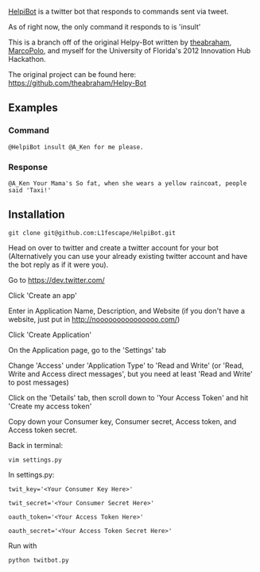 [HelpiBot](https://twitter.com/#!/HelpiBot) is a twitter bot that responds to commands sent via tweet.

As of right now, the only command it responds to is 'insult'

This is a branch off of the original Helpy-Bot written by [theabraham](https://github.com/theabraham), [MarcoPolo](https://github.com/MarcoPolo), and myself for the University of Florida's 2012 Innovation Hub Hackathon.

The original project can be found here: https://github.com/theabraham/Helpy-Bot


Examples
--------
### Command
    @HelpiBot insult @A_Ken for me please.
### Response
    @A_Ken Your Mama's So fat, when she wears a yellow raincoat, people said 'Taxi!'

Installation
------------
    git clone git@github.com:L1fescape/HelpiBot.git
Head on over to twitter and create a twitter account for your bot (Alternatively you can use your already existing twitter account and have the bot reply as if it were you).

Go to https://dev.twitter.com/

Click 'Create an app'

Enter in Application Name, Description, and Website (if you don't have a website, just put in http://nooooooooooooooo.com/)

Click 'Create Application'

On the Application page, go to the 'Settings' tab

Change 'Access' under 'Application Type' to 'Read and Write' (or 'Read, Write and Access direct messages', but you need at least 'Read and Write' to post messages)

Click on the 'Details' tab, then scroll down to 'Your Access Token' and hit 'Create my access token'

Copy down your Consumer key, Consumer secret, Access token, and Access token secret.

Back in terminal:

    vim settings.py

In settings.py:

    twit_key='<Your Consumer Key Here>'

    twit_secret='<Your Consumer Secret Here>'

    oauth_token='<Your Access Token Here>'

    oauth_secret='<Your Access Token Secret Here>'

Run with

    python twitbot.py
